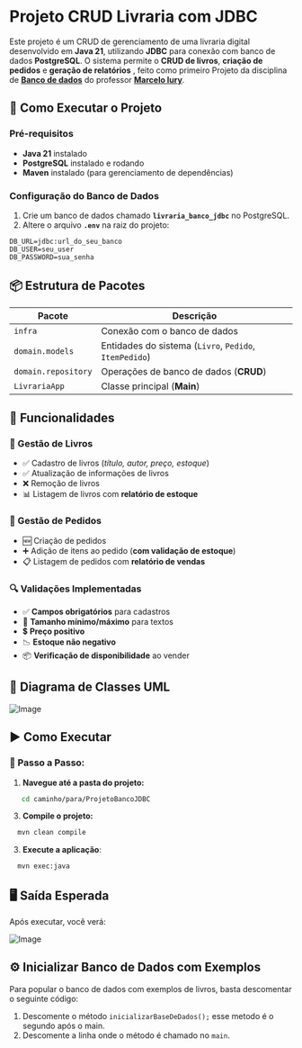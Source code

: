 # Projeto CRUD Livraria com JDBC

Este projeto é um CRUD de gerenciamento de uma livraria digital desenvolvido em **Java 21**, utilizando **JDBC** para conexão com banco de dados **PostgreSQL**. O sistema permite o **CRUD de livros**, **criação de pedidos** e **geração de relatórios** ,
feito como primeiro Projeto da disciplina de [**Banco de dados**](https://sites.google.com/site/marceloiury/cursos) do professor [**Marcelo Iury**](https://sites.google.com/site/marceloiury).


## 🚀 Como Executar o Projeto

### **Pré-requisitos**
- **Java 21** instalado
- **PostgreSQL** instalado e rodando
- **Maven** instalado (para gerenciamento de dependências)

### **Configuração do Banco de Dados**
1. Crie um banco de dados chamado **`livraria_banco_jdbc`** no PostgreSQL.
2. Altere o arquivo **`.env`** na raiz do projeto:

```properties
DB_URL=jdbc:url_do_seu_banco
DB_USER=seu_user
DB_PASSWORD=sua_senha
```


## 📦 Estrutura de Pacotes

| **Pacote**             | **Descrição**                                      |
|------------------------|----------------------------------------------------|
| `infra`               | Conexão com o banco de dados                   |
| `domain.models`       | Entidades do sistema (`Livro`, `Pedido`, `ItemPedido`) |
| `domain.repository`   | Operações de banco de dados (**CRUD**)             |
| `LivrariaApp`         | Classe principal (**Main**)                       |

## 🎯 Funcionalidades

### 📖 Gestão de Livros
- ✅ Cadastro de livros (*título, autor, preço, estoque*)
- ✅ Atualização de informações de livros
- ❌ Remoção de livros
- 📊 Listagem de livros com **relatório de estoque**

### 🛒 Gestão de Pedidos
- 🆕 Criação de pedidos
- ➕ Adição de itens ao pedido (**com validação de estoque**)
- 📋 Listagem de pedidos com **relatório de vendas**

### 🔍 Validações Implementadas
- ✅ **Campos obrigatórios** para cadastros
- 🔡 **Tamanho mínimo/máximo** para textos
- 💲 **Preço positivo**
- 📉 **Estoque não negativo**
- 📦 **Verificação de disponibilidade** ao vender


## 📐 Diagrama de Classes UML

![Image](https://github.com/user-attachments/assets/97c5af93-fea2-47b7-904b-28045dfc265a)

## ▶️ Como Executar

### 📌 Passo a Passo:

1. **Navegue até a pasta do projeto:**
  ```bash
     cd caminho/para/ProjetoBancoJDBC
  ```
  
3. **Compile o projeto:**
  ```bash
    mvn clean compile
  ```
3. **Execute a aplicação**:
  ```bash
    mvn exec:java
  ```

## 🖥️ Saída Esperada

Após executar, você verá:

![Image](https://github.com/user-attachments/assets/9683157f-6bfc-43a4-9d12-c8ec9d6d1e42)

## ⚙️ Inicializar Banco de Dados com Exemplos

Para popular o banco de dados com exemplos de livros, basta descomentar o seguinte código:

1. Descomente o método `inicializarBaseDeDados();` esse metodo é o segundo após o main.
2. Descomente a linha onde o método é chamado no `main`.


